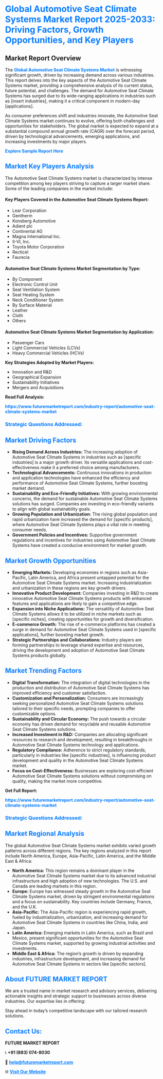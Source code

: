 <h1 style="color: #007BFF;">Global Automotive Seat Climate Systems Market Report 2025-2033: Driving Factors, Growth Opportunities, and Key Players</h1>

<section id="overview">
<h2>Market Report Overview</h2>
<p>The <a href="https://www.futuremarketreport.com/industry-report/automotive-seat-climate-systems-market" style="color: #007BFF; text-decoration: none;"><strong>Global Automotive Seat Climate Systems Market</strong></a> is witnessing significant growth, driven by increasing demand across various industries. This report delves into the key aspects of the Automotive Seat Climate Systems market, providing a comprehensive analysis of its current status, future potential, and challenges. The demand for Automotive Seat Climate Systems has surged due to its wide-ranging applications in industries such as [insert industries], making it a critical component in modern-day [applications].</p>
<p>As consumer preferences shift and industries innovate, the Automotive Seat Climate Systems market continues to evolve, offering both challenges and opportunities for stakeholders. The global market is expected to expand at a substantial compound annual growth rate (CAGR) over the forecast period, driven by technological advancements, emerging applications, and increasing investments by major players.</p>
</section>

<section id="overview">
<p><a href="https://www.futuremarketreport.com/request-sample/reportId=44348" style="color: #007BFF; text-decoration: none;"><strong>Explore Sample Report Here</strong></a></p>
</section>

<section id="key-players">
<h2 style="color: #007BFF;">Market Key Players Analysis</h2>
<p>The Automotive Seat Climate Systems market is characterized by intense competition among key players striving to capture a larger market share. Some of the leading companies in the market include:</p>
<h4>Key Players Covered in the Automotive Seat Climate Systems Report:</h4>
<ul><li>Lear Corporation</li><li>Gentherm</li><li>Konsberg Automotive</li><li>Adient plc</li><li>Continental AG</li><li>Magna International Inc.</li><li>II-VI, Inc.</li><li>Toyota Motor Corporation</li><li>Recticel</li><li>Faurecia</li></ul>
<h4>Automotive Seat Climate Systems Market Segmentation by Type:</h4>
<ul><li>By Component</li><li>Electronic Control Unit</li><li>Seat Ventilation System</li><li>Seat Heating System</li><li>Neck Conditioner System</li><li>By Surface Material</li><li>Leather</li><li>Cloth</li><li>Others</li></ul>

<h4>Automotive Seat Climate Systems Market Segmentation by Application:</h4>
<ul><li>Passenger Cars</li><li>Light Commercial Vehicles (LCVs)</li><li>Heavy Commercial Vehicles (HCVs)</li></ul>
<p><strong>Key Strategies Adopted by Market Players:</strong></p>
<ul>
<li>Innovation and R&D</li>
<li>Geographical Expansion</li>
<li>Sustainability Initiatives</li>
<li>Mergers and Acquisitions</li>
</ul>
</section>

<section>
<p><strong>Read Full Analysis: </strong></p><a href="https://www.futuremarketreport.com/industry-report/automotive-seat-climate-systems-market" style="color: #007BFF; text-decoration: none;"><strong>https://www.futuremarketreport.com/industry-report/automotive-seat-climate-systems-market</strong></a>
<h3 style="color: #007BFF;">Strategic Questions Addressed:</h3>
</section>

<section id="driving-factors">
<h2 style="color: #007BFF;">Market Driving Factors</h2>
<ul>
<li><strong>Rising Demand Across Industries:</strong> The increasing adoption of Automotive Seat Climate Systems in industries such as [specific industries] is a major growth driver. Its versatile applications and cost-effectiveness make it a preferred choice among manufacturers.</li>
<li><strong>Technological Advancements:</strong> Continuous innovations in production and application technologies have enhanced the efficiency and performance of Automotive Seat Climate Systems, further boosting market demand.</li>
<li><strong>Sustainability and Eco-Friendly Initiatives:</strong> With growing environmental concerns, the demand for sustainable Automotive Seat Climate Systems solutions has surged. Companies are investing in eco-friendly variants to align with global sustainability goals.</li>
<li><strong>Growing Population and Urbanization:</strong> The rising global population and rapid urbanization have increased the demand for [specific products], where Automotive Seat Climate Systems plays a vital role in meeting consumer needs.</li>
<li><strong>Government Policies and Incentives:</strong> Supportive government regulations and incentives for industries using Automotive Seat Climate Systems have created a conducive environment for market growth.</li>
</ul>
</section>

<section id="growth-opportunities">
<h2 style="color: #007BFF;">Market Growth Opportunities</h2>
<ul>
<li><strong>Emerging Markets:</strong> Developing economies in regions such as Asia-Pacific, Latin America, and Africa present untapped potential for the Automotive Seat Climate Systems market. Increasing industrialization and urbanization in these regions are key growth drivers.</li>
<li><strong>Innovative Product Development:</strong> Companies investing in R&D to create innovative Automotive Seat Climate Systems products with enhanced features and applications are likely to gain a competitive edge.</li>
<li><strong>Expansion into Niche Applications:</strong> The versatility of Automotive Seat Climate Systems allows it to be utilized in niche markets such as [specific niches], creating opportunities for growth and diversification.</li>
<li><strong>E-commerce Growth:</strong> The rise of e-commerce platforms has created a surge in demand for Automotive Seat Climate Systems used in [specific applications], further boosting market growth.</li>
<li><strong>Strategic Partnerships and Collaborations:</strong> Industry players are forming partnerships to leverage shared expertise and resources, driving the development and adoption of Automotive Seat Climate Systems products globally.</li>
</ul>
</section>

<section id="trending-factors">
<h2 style="color: #007BFF;">Market Trending Factors</h2>
<ul>
<li><strong>Digital Transformation:</strong> The integration of digital technologies in the production and distribution of Automotive Seat Climate Systems has improved efficiency and customer satisfaction.</li>
<li><strong>Customization and Personalization:</strong> Consumers are increasingly seeking personalized Automotive Seat Climate Systems solutions tailored to their specific needs, prompting companies to offer customizable options.</li>
<li><strong>Sustainability and Circular Economy:</strong> The push towards a circular economy has driven demand for recyclable and reusable Automotive Seat Climate Systems solutions.</li>
<li><strong>Increased Investment in R&D:</strong> Companies are allocating significant resources to research and development, resulting in breakthroughs in Automotive Seat Climate Systems technology and applications.</li>
<li><strong>Regulatory Compliance:</strong> Adherence to strict regulatory standards, particularly in industries like [specific industries], is influencing product development and quality in the Automotive Seat Climate Systems market.</li>
<li><strong>Focus on Cost-Effectiveness:</strong> Businesses are exploring cost-efficient Automotive Seat Climate Systems solutions without compromising on quality, making the market more competitive.</li>
</ul>
</section>

<section>
<p><strong>Get Full Report: </strong></p><a href="https://www.futuremarketreport.com/industry-report/automotive-seat-climate-systems-market" style="color: #007BFF; text-decoration: none;"><strong>https://www.futuremarketreport.com/industry-report/automotive-seat-climate-systems-market</strong></a>
<h3 style="color: #007BFF;">Strategic Questions Addressed:</h3>
</section>


<section id="regional-analysis">
<h2 style="color: #007BFF;">Market Regional Analysis</h2>
<p>The global Automotive Seat Climate Systems market exhibits varied growth patterns across different regions. The key regions analyzed in this report include North America, Europe, Asia-Pacific, Latin America, and the Middle East & Africa:</p>
<ul>
<li><strong>North America:</strong> This region remains a dominant player in the Automotive Seat Climate Systems market due to its advanced industrial infrastructure and high adoption of new technologies. The U.S. and Canada are leading markets in this region.</li>
<li><strong>Europe:</strong> Europe has witnessed steady growth in the Automotive Seat Climate Systems market, driven by stringent environmental regulations and a focus on sustainability. Key countries include Germany, France, and the U.K.</li>
<li><strong>Asia-Pacific:</strong> The Asia-Pacific region is experiencing rapid growth, fueled by industrialization, urbanization, and increasing demand for Automotive Seat Climate Systems in countries like China, India, and Japan.</li>
<li><strong>Latin America:</strong> Emerging markets in Latin America, such as Brazil and Mexico, present significant opportunities for the Automotive Seat Climate Systems market, supported by growing industrial activities and investments.</li>
<li><strong>Middle East & Africa:</strong> The region’s growth is driven by expanding industries, infrastructure development, and increasing demand for Automotive Seat Climate Systems in sectors like [specific sectors].</li>
</ul>
</section>

<footer>
<h2 style="color: #007BFF;">About FUTURE MARKET REPORT</h2>
<p>We are a trusted name in market research and advisory services, delivering actionable insights and strategic support to businesses across diverse industries. Our expertise lies in offering:</p>

<p>Stay ahead in today’s competitive landscape with our tailored research solutions.</p>

<h2 style="color: #007BFF;">Contact Us:</h2>
<p><strong>FUTURE MARKET REPORT</strong></p>
<p>📞 <strong>+91 (883) 074-8030</strong></p>
<p>📧 <strong><a href="mailto:help@futuremarketreport.com" style="color: #007BFF;">help@futuremarketreport.com</a></strong></p>
<p>🌐 <strong><a href="https://www.futuremarketreport.com/" style="color: #007BFF;">Visit Our Website</a></strong></p>
</footer>